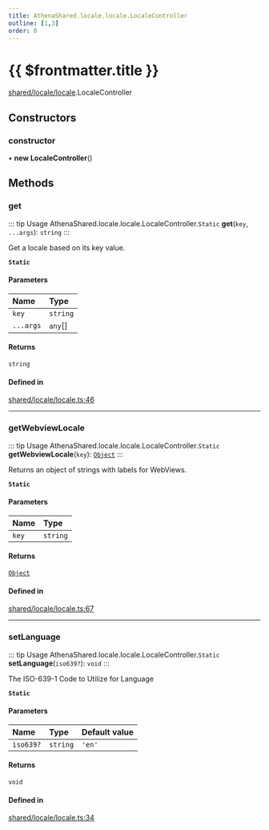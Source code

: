 ```yaml
---
title: AthenaShared.locale.locale.LocaleController
outline: [1,3]
order: 0
---
```


# {{ $frontmatter.title }}


[shared/locale/locale](../modules/shared_locale_locale.md).LocaleController

## Constructors

### constructor

• **new LocaleController**()

## Methods

### get

::: tip Usage
AthenaShared.locale.locale.LocaleController.`Static` **get**(`key`, `...args`): `string`
:::

Get a locale based on its key value.

**`Static`**

#### Parameters

| Name | Type |
| :------ | :------ |
| `key` | `string` |
| `...args` | `any`[] |

#### Returns

`string`

#### Defined in

[shared/locale/locale.ts:46](https://github.com/Stuyk/altv-athena/blob/9e819c0/src/core/shared/locale/locale.ts#L46)

___

### getWebviewLocale

::: tip Usage
AthenaShared.locale.locale.LocaleController.`Static` **getWebviewLocale**(`key`): [`Object`](../modules/server_systems_inventory_crafting_Internal.md#Object)
:::

Returns an object of strings with labels for WebViews.

**`Static`**

#### Parameters

| Name | Type |
| :------ | :------ |
| `key` | `string` |

#### Returns

[`Object`](../modules/server_systems_inventory_crafting_Internal.md#Object)

#### Defined in

[shared/locale/locale.ts:67](https://github.com/Stuyk/altv-athena/blob/9e819c0/src/core/shared/locale/locale.ts#L67)

___

### setLanguage

::: tip Usage
AthenaShared.locale.locale.LocaleController.`Static` **setLanguage**(`iso639?`): `void`
:::

The ISO-639-1 Code to Utilize for Language

**`Static`**

#### Parameters

| Name | Type | Default value |
| :------ | :------ | :------ |
| `iso639?` | `string` | `'en'` |

#### Returns

`void`

#### Defined in

[shared/locale/locale.ts:34](https://github.com/Stuyk/altv-athena/blob/9e819c0/src/core/shared/locale/locale.ts#L34)
